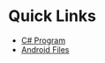 # Quick Links
- [C# Program](https://github.com/kruseshane/SocketAndroidCSharp/blob/master/Socket/Program.cs)
- [Android Files](https://github.com/kruseshane/SocketAndroidCSharp/tree/master/CSharpSocketApp_Android/app/src/main/java/com/example/csharpsocketapp)
